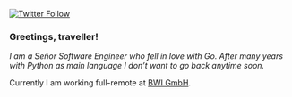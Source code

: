 [![Twitter Follow](https://img.shields.io/twitter/follow/dermorz?style=social)](https://twitter.com/intent/follow?screen_name=dermorz)

### Greetings, traveller!

*I am a Señor Software Engineer who fell in love with Go. After many years
with Python as main language I don’t want to go back anytime soon.*

Currently I am working full-remote at [BWI GmbH](https://www.bwi.de).
